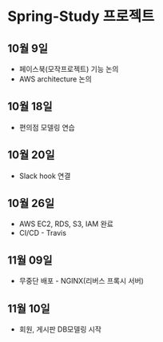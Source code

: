 # Spring-Study 프로젝트

## 10월 9일

* 페이스북(모작프로젝트) 기능 논의
* AWS architecture 논의

## 10월 18일
* 편의점 모델링 연습

## 10월 20일
* Slack hook 연결

## 10월 26일
* AWS EC2, RDS, S3, IAM 완료
* CI/CD - Travis

## 11월 09일
* 무중단 배포 - NGINX(리버스 프록시 서버)

## 11월 10일
* 회원, 게시판 DB모델링 시작

